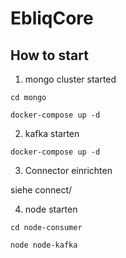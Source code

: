 # EbliqCore

## How to start

1. mongo cluster started

```
cd mongo

docker-compose up -d
```

2. kafka starten

```
docker-compose up -d
```

3. Connector einrichten

siehe connect/

4. node starten

```
cd node-consumer

node node-kafka
```
